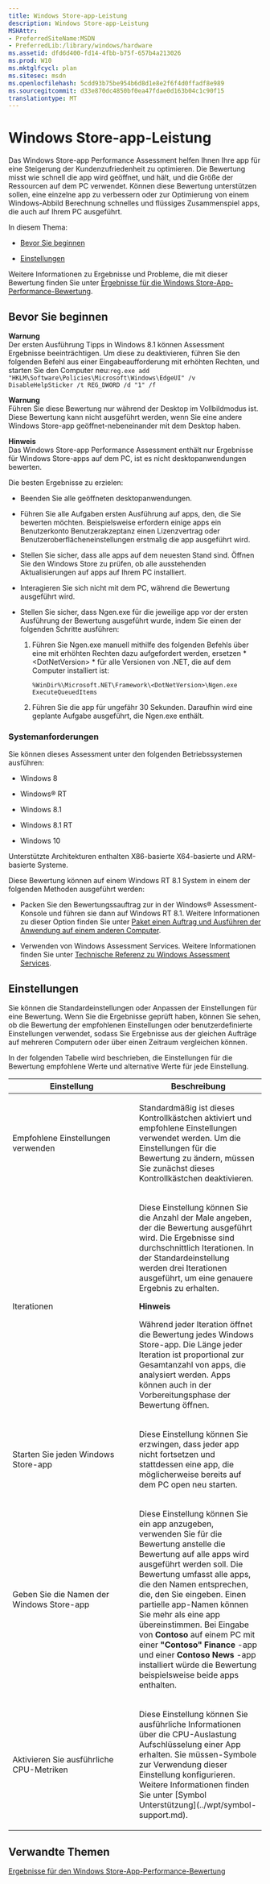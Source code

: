 ```yaml
---
title: Windows Store-app-Leistung
description: Windows Store-app-Leistung
MSHAttr:
- PreferredSiteName:MSDN
- PreferredLib:/library/windows/hardware
ms.assetid: dfd6d400-fd14-4fbb-b75f-657b4a213026
ms.prod: W10
ms.mktglfcycl: plan
ms.sitesec: msdn
ms.openlocfilehash: 5cdd93b75be954b6d8d1e8e2f6f4d0ffadf8e989
ms.sourcegitcommit: d33e870dc4850bf0ea47fdae0d163b04c1c90f15
translationtype: MT
---
```

# <a name="windows-store-app-performance"></a>Windows Store-app-Leistung


Das Windows Store-app Performance Assessment helfen Ihnen Ihre app für eine Steigerung der Kundenzufriedenheit zu optimieren. Die Bewertung misst wie schnell die app wird geöffnet, und hält, und die Größe der Ressourcen auf dem PC verwendet. Können diese Bewertung unterstützen sollen, eine einzelne app zu verbessern oder zur Optimierung von einem Windows-Abbild Berechnung schnelles und flüssiges Zusammenspiel apps, die auch auf Ihrem PC ausgeführt.

In diesem Thema:

-   [Bevor Sie beginnen](#bkmk-begin)

-   [Einstellungen](#bkmk-settings)

Weitere Informationen zu Ergebnisse und Probleme, die mit dieser Bewertung finden Sie unter [Ergebnisse für die Windows Store-App-Performance-Bewertung](results-for-the-windows-store-app-performance-assessment.md).

## <a name="a-href-idbkmk-beginabefore-you-begin"></a><a href="" id="bkmk-begin"></a>Bevor Sie beginnen


**Warnung**  
Der ersten Ausführung Tipps in Windows 8.1 können Assessment Ergebnisse beeinträchtigen. Um diese zu deaktivieren, führen Sie den folgenden Befehl aus einer Eingabeaufforderung mit erhöhten Rechten, und starten Sie den Computer neu:`reg.exe add "HKLM\Software\Policies\Microsoft\Windows\EdgeUI" /v DisableHelpSticker /t REG_DWORD /d "1" /f`

 

**Warnung**  
Führen Sie diese Bewertung nur während der Desktop im Vollbildmodus ist. Diese Bewertung kann nicht ausgeführt werden, wenn Sie eine andere Windows Store-app geöffnet-nebeneinander mit dem Desktop haben.

 

**Hinweis**  
Das Windows Store-app Performance Assessment enthält nur Ergebnisse für Windows Store-apps auf dem PC, ist es nicht desktopanwendungen bewerten.

 

Die besten Ergebnisse zu erzielen:

-   Beenden Sie alle geöffneten desktopanwendungen.

-   Führen Sie alle Aufgaben ersten Ausführung auf apps, den, die Sie bewerten möchten. Beispielsweise erfordern einige apps ein Benutzerkonto Benutzerakzeptanz einen Lizenzvertrag oder Benutzeroberflächeneinstellungen erstmalig die app ausgeführt wird.

-   Stellen Sie sicher, dass alle apps auf dem neuesten Stand sind. Öffnen Sie den Windows Store zu prüfen, ob alle ausstehenden Aktualisierungen auf apps auf Ihrem PC installiert.

-   Interagieren Sie sich nicht mit dem PC, während die Bewertung ausgeführt wird.

-   Stellen Sie sicher, dass Ngen.exe für die jeweilige app vor der ersten Ausführung der Bewertung ausgeführt wurde, indem Sie einen der folgenden Schritte ausführen:

    1.  Führen Sie Ngen.exe manuell mithilfe des folgenden Befehls über eine mit erhöhten Rechten dazu aufgefordert werden, ersetzen * &lt;DotNetVersion&gt; * für alle Versionen von .NET, die auf dem Computer installiert ist:

        `%WinDir%\Microsoft.NET\Framework\<DotNetVersion>\Ngen.exe ExecuteQueuedItems`

    2.  Führen Sie die app für ungefähr 30 Sekunden. Daraufhin wird eine geplante Aufgabe ausgeführt, die Ngen.exe enthält.

### <a name="system-requirements"></a>Systemanforderungen

Sie können dieses Assessment unter den folgenden Betriebssystemen ausführen:

-   Windows 8

-   Windows® RT

-   Windows 8.1

-   Windows 8.1 RT

-   Windows 10

Unterstützte Architekturen enthalten X86-basierte X64-basierte und ARM-basierte Systeme.

Diese Bewertung können auf einem Windows RT 8.1 System in einem der folgenden Methoden ausgeführt werden:

-   Packen Sie den Bewertungssauftrag zur in der Windows® Assessment-Konsole und führen sie dann auf Windows RT 8.1. Weitere Informationen zu dieser Option finden Sie unter [Paket einen Auftrag und Ausführen der Anwendung auf einem anderen Computer](package-a-job-and-run-it-on-another-computer.md).

-   Verwenden von Windows Assessment Services. Weitere Informationen finden Sie unter [Technische Referenz zu Windows Assessment Services](http://go.microsoft.com/fwlink/?LinkId=215628).

## <a name="a-href-idbkmk-settingsasettings"></a><a href="" id="bkmk-settings"></a>Einstellungen


Sie können die Standardeinstellungen oder Anpassen der Einstellungen für eine Bewertung. Wenn Sie die Ergebnisse geprüft haben, können Sie sehen, ob die Bewertung der empfohlenen Einstellungen oder benutzerdefinierte Einstellungen verwendet, sodass Sie Ergebnisse aus der gleichen Aufträge auf mehreren Computern oder über einen Zeitraum vergleichen können.

In der folgenden Tabelle wird beschrieben, die Einstellungen für die Bewertung empfohlene Werte und alternative Werte für jede Einstellung.

<table>
<colgroup>
<col width="50%" />
<col width="50%" />
</colgroup>
<thead>
<tr class="header">
<th>Einstellung</th>
<th>Beschreibung</th>
</tr>
</thead>
<tbody>
<tr class="odd">
<td><p>Empfohlene Einstellungen verwenden</p></td>
<td><p>Standardmäßig ist dieses Kontrollkästchen aktiviert und empfohlene Einstellungen verwendet werden. Um die Einstellungen für die Bewertung zu ändern, müssen Sie zunächst dieses Kontrollkästchen deaktivieren.</p></td>
</tr>
<tr class="even">
<td><p>Iterationen</p></td>
<td><p>Diese Einstellung können Sie die Anzahl der Male angeben, der die Bewertung ausgeführt wird. Die Ergebnisse sind durchschnittlich Iterationen. In der Standardeinstellung werden drei Iterationen ausgeführt, um eine genauere Ergebnis zu erhalten.</p>
<div class="alert">
<strong>Hinweis</strong>  
<p>Während jeder Iteration öffnet die Bewertung jedes Windows Store-app. Die Länge jeder Iteration ist proportional zur Gesamtanzahl von apps, die analysiert werden. Apps können auch in der Vorbereitungsphase der Bewertung öffnen.</p>
</div>
<div>
 
</div></td>
</tr>
<tr class="odd">
<td><p>Starten Sie jeden Windows Store-app</p></td>
<td><p>Diese Einstellung können Sie erzwingen, dass jeder app nicht fortsetzen und stattdessen eine app, die möglicherweise bereits auf dem PC open neu starten.</p></td>
</tr>
<tr class="even">
<td><p>Geben Sie die Namen der Windows Store-app</p></td>
<td><p>Diese Einstellung können Sie ein app anzugeben, verwenden Sie für die Bewertung anstelle die Bewertung auf alle apps wird ausgeführt werden soll. Die Bewertung umfasst alle apps, die den Namen entsprechen, die, den Sie eingeben. Einen partielle app-Namen können Sie mehr als eine app übereinstimmen. Bei Eingabe von <strong>Contoso</strong> auf einem PC mit einer <strong>"Contoso" Finance</strong> -app und einer <strong>Contoso News</strong> -app installiert würde die Bewertung beispielsweise beide apps enthalten.</p></td>
</tr>
<tr class="odd">
<td><p>Aktivieren Sie ausführliche CPU-Metriken</p></td>
<td><p>Diese Einstellung können Sie ausführliche Informationen über die CPU-Auslastung Aufschlüsselung einer App erhalten. Sie müssen-Symbole zur Verwendung dieser Einstellung konfigurieren. Weitere Informationen finden Sie unter [Symbol Unterstützung](../wpt/symbol-support.md).</p></td>
</tr>
</tbody>
</table>

 

## <a name="related-topics"></a>Verwandte Themen


[Ergebnisse für den Windows Store-App-Performance-Bewertung](results-for-the-windows-store-app-performance-assessment.md)

 

 







